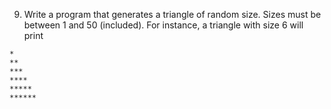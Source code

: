 9. Write a program that generates a triangle  of random size. Sizes must be between 1 and 50 (included). For instance, a triangle with size 6 will print
```
*
**
***
****
*****
******
```
